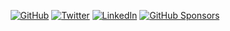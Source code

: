 <p align="center">
	<a href="https://github.com/pserrno"><img src="https://img.shields.io/github/followers/pserrano.svg?label=GitHub&style=social" alt="GitHub"></a>
	<a href="https://twitter.com/pserr"><img src="https://img.shields.io/twitter/follow/pserr?label=Twitter&style=social" alt="Twitter"></a>
	<a href="https://www.linkedin.com/in/pabloserranojabonero"><img src="https://img.shields.io/badge/LinkedIn--_.svg?style=social&logo=linkedin" alt="LinkedIn"></a>
	<a href="https://github.com/sponsors/pserrano"><img src="https://img.shields.io/badge/GitHub_Sponsors--_.svg?style=social&logo=github&logoColor=EA4AAA" alt="GitHub Sponsors"></a>
</p>

